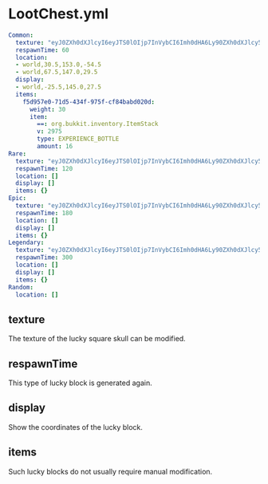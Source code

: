 # LootChest.yml

```yaml
Common:
  texture: "eyJ0ZXh0dXJlcyI6eyJTS0lOIjp7InVybCI6Imh0dHA6Ly90ZXh0dXJlcy5taW5lY3JhZnQubmV0L3RleHR1cmUvZTc5ZmFkNDIwZDJjOTcyMDUxYzljMDRkNGYyNmE4ZDBkMGE5YTNiZWMyOGQ4MGIxZjY4YmQ1ZGQ4Y2ZhZTBjZiJ9fX0="
  respawnTime: 60
  location: 
  - world,30.5,153.0,-54.5
  - world,67.5,147.0,29.5
  display:
  - world,-25.5,145.0,27.5
  items:
    f5d957e0-71d5-434f-975f-cf84babd020d:
      weight: 30
      item:
        ==: org.bukkit.inventory.ItemStack
        v: 2975
        type: EXPERIENCE_BOTTLE
        amount: 16
Rare:
  texture: "eyJ0ZXh0dXJlcyI6eyJTS0lOIjp7InVybCI6Imh0dHA6Ly90ZXh0dXJlcy5taW5lY3JhZnQubmV0L3RleHR1cmUvMzE1NDRiZDcyNjA1ODI3YjlhODgwMjNlNzgzNjhiNDFlOGY4M2FjNWM5ZTQ3YzgyZmIxOTZmYzY3MmIyMmE3NiJ9fX0="
  respawnTime: 120
  location: []
  display: []
  items: {}
Epic:
  texture: "eyJ0ZXh0dXJlcyI6eyJTS0lOIjp7InVybCI6Imh0dHA6Ly90ZXh0dXJlcy5taW5lY3JhZnQubmV0L3RleHR1cmUvMTA2ZWExMDRjYjliZTcwM2NjZWQxYjFmNTY1Mjg2NzUyZTI3MTc1MmM1YWM4NWU4MTEzYjNlMmRjNDM1MmMyMCJ9fX0="
  respawnTime: 180
  location: []
  display: []
  items: {}
Legendary:
  texture: "eyJ0ZXh0dXJlcyI6eyJTS0lOIjp7InVybCI6Imh0dHA6Ly90ZXh0dXJlcy5taW5lY3JhZnQubmV0L3RleHR1cmUvNDNkMDRkYmE1MWY4OTI0OTU4MzRmZjcxYTQyOWE4YTkxMDE1YTVhNzg2Yjg1NmZmZTljMDI0Y2RiNTJmYmM4ZiJ9fX0="
  respawnTime: 300
  location: []
  display: []
  items: {}
Random:
  location: []
```

## texture

The texture of the lucky square skull can be modified.

## respawnTime

This type of lucky block is generated again.

## display

Show the coordinates of the lucky block.

## items

Such lucky blocks do not usually require manual modification.

